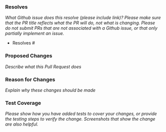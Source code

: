 ### Resolves

_What Github issue does this resolve (please include link)? Please make sure that the PR title reflects what the PR will do, not what is changing.
Please do not submit PRs that are not associated with a Github issue, or that only partially implement an issue._

- Resolves #

### Proposed Changes

_Describe what this Pull Request does_

### Reason for Changes

_Explain why these changes should be made_

### Test Coverage

_Please show how you have added tests to cover your changes, or provide the testing steps to verify the change. Screenshots that show the change are also helpful._
